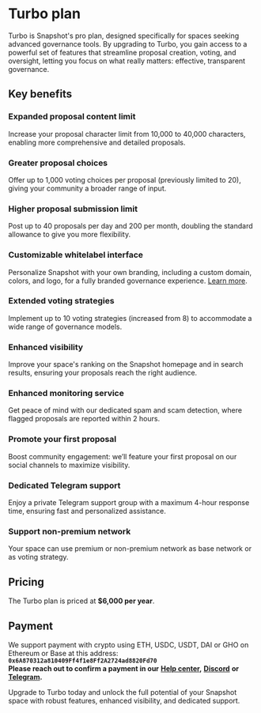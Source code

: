 # Turbo plan

Turbo is Snapshot's pro plan, designed specifically for spaces seeking advanced governance tools. By upgrading to Turbo, you gain access to a powerful set of features that streamline proposal creation, voting, and oversight, letting you focus on what really matters: effective, transparent governance.

## Key benefits

### **Expanded proposal content limit**

Increase your proposal character limit from 10,000 to 40,000 characters, enabling more comprehensive and detailed proposals.

### Greater proposal choices

Offer up to 1,000 voting choices per proposal (previously limited to 20), giving your community a broader range of input.

### Higher proposal submission limit

Post up to 40 proposals per day and 200 per month, doubling the standard allowance to give you more flexibility.

### Customizable whitelabel interface

Personalize Snapshot with your own branding, including a custom domain, colors, and logo, for a fully branded governance experience. [Learn more](add-custom-domain.md).

### Extended voting strategies

Implement up to 10 voting strategies (increased from 8) to accommodate a wide range of governance models.

### Enhanced visibility

Improve your space's ranking on the Snapshot homepage and in search results, ensuring your proposals reach the right audience.

### Enhanced monitoring service

Get peace of mind with our dedicated spam and scam detection, where flagged proposals are reported within 2 hours.

### Promote your first proposal

Boost community engagement: we’ll feature your first proposal on our social channels to maximize visibility.

### Dedicated Telegram support

Enjoy a private Telegram support group with a maximum 4-hour response time, ensuring fast and personalized assistance.

### Support non-premium network

Your space can use premium or non-premium network as base network or as voting strategy.

## Pricing

The Turbo plan is priced at **$6,000 per year**.

## Payment

We support payment with crypto using ETH, USDC, USDT, DAI or GHO on Ethereum or Base at this address: **`0x6A870312a810409Ff4f1e8Ff2A2724ad8820Fd70`**\
**Please reach out to confirm a payment in our** [**Help center**](https://help.snapshot.org/en/)**,** [**Discord**](https://discord.snapshot.org) **or** [**Telegram**](https://t.me/bonustrack)**.**

Upgrade to Turbo today and unlock the full potential of your Snapshot space with robust features, enhanced visibility, and dedicated support.

